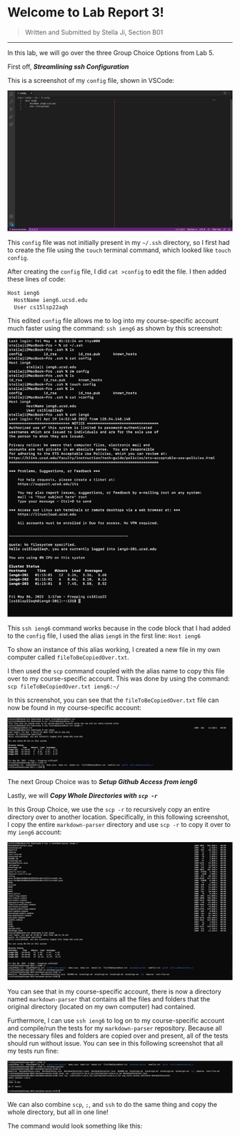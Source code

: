 # Welcome to Lab Report 3!
> Written and Submitted by Stella Ji, Section B01

---
In this lab, we will go over the three Group Choice Options from Lab 5.

First off, **_Streamlining ssh Configuration_**

This is a screenshot of my `config` file, shown in VSCode:

![Image](https://github.com/stellaji/cse15l-lab-reports/blob/main/config%20file%20in%20vscode.png?raw=true)

This `config` file was not initially present in my `~/.ssh` directory, so I first had to create the file using the `touch` terminal command, which looked like `touch config`. 

After creating the `config` file, I did `cat >config` to edit the file. I then added these lines of code:
```
Host ieng6
  HostName ieng6.ucsd.edu
  User cs15lsp22aqh
```

This edited `config` file allows me to log into my course-specific account much faster using the command: `ssh ieng6` as shown by this screenshot:

![Image](https://github.com/stellaji/cse15l-lab-reports/blob/main/Streamline%20ssh%20Configuration.png?raw=true)

This `ssh ieng6` command works because in the code block that I had added to the `config` file, I used the alias `ieng6` in the first line: `Host ieng6`

To show an instance of this alias working, I created a new file in my own computer called `fileToBeCopiedOver.txt`. 

I then used the `scp` command coupled with the alias name to copy this file over to my course-specific account. This was done by using the command: 
`scp fileToBeCopiedOver.txt ieng6:~/`

In this screenshot, you can see that the `fileToBeCopiedOver.txt` file can now be found in my course-specific account:

![Image](https://github.com/stellaji/cse15l-lab-reports/blob/main/scp%20after%20streamlined%20ssh.png?raw=true)


The next Group Choice was to **_Setup Github Access from ieng6_**

Lastly, we will **_Copy Whole Directories with `scp -r`_**

In this Group Choice, we use the `scp -r` to recursively copy an entire directory over to another location. Specifically, in this following screenshot, I copy the entire `markdown-parser` directory and use `scp -r` to copy it over to my `ieng6` account:

![Image](https://github.com/stellaji/cse15l-lab-reports/blob/main/scp%20-r.png?raw=true)

You can see that in my course-specific account, there is now a directory named `markdown-parser` that contains all the files and folders that the original directory (located on my own computer) had contained.

Furthermore, I can use `ssh ieng6` to log on to my course-specific account and compile/run the tests for my `markdown-parser` repository. Because all the necessary files and folders are copied over and present, all of the tests should run without issue. You can see in this following screenshot that all my tests run fine:

![Image](https://github.com/stellaji/cse15l-lab-reports/blob/main/running%20tests%20on%20ieng6.png?raw=true)

We can also combine `scp`, `;`, and `ssh` to do the same thing and copy the whole directory, but all in one line!

The command would look something like this: 
